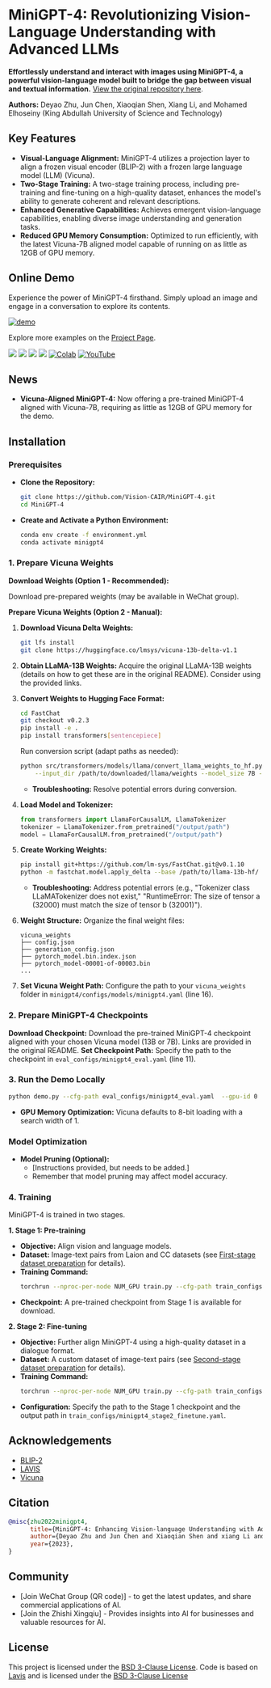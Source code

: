 # MiniGPT-4: Revolutionizing Vision-Language Understanding with Advanced LLMs

**Effortlessly understand and interact with images using MiniGPT-4, a powerful vision-language model built to bridge the gap between visual and textual information.** [View the original repository here](https://github.com/RiseInRose/MiniGPT-4-ZH).

**Authors:** Deyao Zhu, Jun Chen, Xiaoqian Shen, Xiang Li, and Mohamed Elhoseiny (King Abdullah University of Science and Technology)

## Key Features

*   **Visual-Language Alignment:** MiniGPT-4 utilizes a projection layer to align a frozen visual encoder (BLIP-2) with a frozen large language model (LLM) (Vicuna).
*   **Two-Stage Training:** A two-stage training process, including pre-training and fine-tuning on a high-quality dataset, enhances the model's ability to generate coherent and relevant descriptions.
*   **Enhanced Generative Capabilities:** Achieves emergent vision-language capabilities, enabling diverse image understanding and generation tasks.
*   **Reduced GPU Memory Consumption:** Optimized to run efficiently, with the latest Vicuna-7B aligned model capable of running on as little as 12GB of GPU memory.

## Online Demo

Experience the power of MiniGPT-4 firsthand. Simply upload an image and engage in a conversation to explore its contents.

[![demo](figs/online_demo.png)](https://minigpt-4.github.io)

Explore more examples on the [Project Page](https://minigpt-4.github.io).

<a href='https://minigpt-4.github.io'><img src='https://img.shields.io/badge/Project-Page-Green'></a>  <a href='MiniGPT_4.pdf'><img src='https://img.shields.io/badge/Paper-PDF-red'></a> <a href='https://huggingface.co/spaces/Vision-CAIR/minigpt4'><img src='https://img.shields.io/badge/%F0%9F%A4%97%20Hugging%20Face-Spaces-blue'></a> <a href='https://huggingface.co/Vision-CAIR/MiniGPT-4'><img src='https://img.shields.io/badge/%F0%9F%A4%97%20Hugging%20Face-Model-blue'></a> [![Colab](https://colab.research.google.com/assets/colab-badge.svg)](https://colab.research.google.com/drive/1OK4kYsZphwt5DXchKkzMBjYF6jnkqh4R?usp=sharing) [![YouTube](https://badges.aleen42.com/src/youtube.svg)](https://www.youtube.com/watch?v=__tftoxpBAw&feature=youtu.be)

## News

*   **Vicuna-Aligned MiniGPT-4:** Now offering a pre-trained MiniGPT-4 aligned with Vicuna-7B, requiring as little as 12GB of GPU memory for the demo.

## Installation

### Prerequisites

*   **Clone the Repository:**

    ```bash
    git clone https://github.com/Vision-CAIR/MiniGPT-4.git
    cd MiniGPT-4
    ```
*   **Create and Activate a Python Environment:**

    ```bash
    conda env create -f environment.yml
    conda activate minigpt4
    ```

### 1. Prepare Vicuna Weights

**Download Weights (Option 1 - Recommended):**

Download pre-prepared weights (may be available in WeChat group).

**Prepare Vicuna Weights (Option 2 - Manual):**

1.  **Download Vicuna Delta Weights:**
    ```bash
    git lfs install
    git clone https://huggingface.co/lmsys/vicuna-13b-delta-v1.1
    ```
2.  **Obtain LLaMA-13B Weights:**  Acquire the original LLaMA-13B weights (details on how to get these are in the original README).  Consider using the provided links.
3.  **Convert Weights to Hugging Face Format:**
    ```bash
    cd FastChat
    git checkout v0.2.3
    pip install -e .
    pip install transformers[sentencepiece]
    ```
    Run conversion script (adapt paths as needed):
    ```bash
    python src/transformers/models/llama/convert_llama_weights_to_hf.py \
        --input_dir /path/to/downloaded/llama/weights --model_size 7B --output_dir /output/path
    ```
    *   **Troubleshooting:** Resolve potential errors during conversion.
4.  **Load Model and Tokenizer:**
    ```python
    from transformers import LlamaForCausalLM, LlamaTokenizer
    tokenizer = LlamaTokenizer.from_pretrained("/output/path")
    model = LlamaForCausalLM.from_pretrained("/output/path")
    ```

5.  **Create Working Weights:**
    ```bash
    pip install git+https://github.com/lm-sys/FastChat.git@v0.1.10
    python -m fastchat.model.apply_delta --base /path/to/llama-13b-hf/  --target /path/to/save/working/vicuna/weight/  --delta /path/to/vicuna-13b-delta-v0/
    ```
    *   **Troubleshooting:** Address potential errors (e.g., "Tokenizer class LLaMATokenizer does not exist," "RuntimeError: The size of tensor a (32000) must match the size of tensor b (32001)").

6.  **Weight Structure:**  Organize the final weight files:
    ```
    vicuna_weights
    ├── config.json
    ├── generation_config.json
    ├── pytorch_model.bin.index.json
    ├── pytorch_model-00001-of-00003.bin
    ...
    ```
7.  **Set Vicuna Weight Path:**  Configure the path to your `vicuna_weights` folder in `minigpt4/configs/models/minigpt4.yaml` (line 16).

### 2. Prepare MiniGPT-4 Checkpoints

**Download Checkpoint:**  Download the pre-trained MiniGPT-4 checkpoint aligned with your chosen Vicuna model (13B or 7B). Links are provided in the original README.
**Set Checkpoint Path:**  Specify the path to the checkpoint in `eval_configs/minigpt4_eval.yaml` (line 11).

### 3. Run the Demo Locally

```bash
python demo.py --cfg-path eval_configs/minigpt4_eval.yaml  --gpu-id 0
```

*   **GPU Memory Optimization:** Vicuna defaults to 8-bit loading with a search width of 1.

### Model Optimization

*   **Model Pruning (Optional):**
    *   [Instructions provided, but needs to be added.]
    *   Remember that model pruning may affect model accuracy.

### 4. Training

MiniGPT-4 is trained in two stages.

**1. Stage 1: Pre-training**

*   **Objective:** Align vision and language models.
*   **Dataset:** Image-text pairs from Laion and CC datasets (see [First-stage dataset preparation](dataset/README_1_STAGE.md) for details).
*   **Training Command:**
    ```bash
    torchrun --nproc-per-node NUM_GPU train.py --cfg-path train_configs/minigpt4_stage1_pretrain.yaml
    ```
*   **Checkpoint:**  A pre-trained checkpoint from Stage 1 is available for download.

**2. Stage 2: Fine-tuning**

*   **Objective:** Further align MiniGPT-4 using a high-quality dataset in a dialogue format.
*   **Dataset:**  A custom dataset of image-text pairs (see [Second-stage dataset preparation](dataset/README_2_STAGE.md) for details).
*   **Training Command:**
    ```bash
    torchrun --nproc-per-node NUM_GPU train.py --cfg-path train_configs/minigpt4_stage2_finetune.yaml
    ```
*   **Configuration:**  Specify the path to the Stage 1 checkpoint and the output path in `train_configs/minigpt4_stage2_finetune.yaml`.

## Acknowledgements

*   [BLIP-2](https://huggingface.co/docs/transformers/main/model_doc/blip-2)
*   [LAVIS](https://github.com/salesforce/LAVIS)
*   [Vicuna](https://github.com/lm-sys/FastChat)

## Citation

```bibtex
@misc{zhu2022minigpt4,
      title={MiniGPT-4: Enhancing Vision-language Understanding with Advanced Large Language Models},
      author={Deyao Zhu and Jun Chen and Xiaoqian Shen and xiang Li and Mohamed Elhoseiny},
      year={2023},
}
```

## Community

*   [Join WeChat Group (QR code)] - to get the latest updates, and share commercial applications of AI.
*   [Join the Zhishi Xingqiu] - Provides insights into AI for businesses and valuable resources for AI.

## License
This project is licensed under the [BSD 3-Clause License](LICENSE.md). Code is based on [Lavis](https://github.com/salesforce/LAVIS) and is licensed under the [BSD 3-Clause License](LICENSE_Lavis.md)